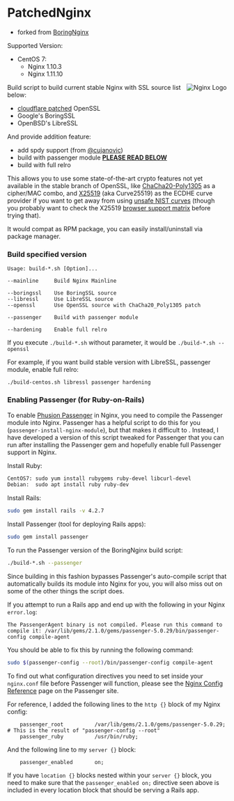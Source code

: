 PatchedNginx
=========
* forked from [BoringNginx](https://github.com/ajhaydock/BoringNginx)

Supported Version:
* CentOS 7:
  * Nginx 1.10.3
  * Nginx 1.11.10

<img align="right" src="https://raw.githubusercontent.com/miaulightouch/PatchedNginx/master/nginx.png" alt="Nginx Logo" title="Nginx">

Build script to build current stable Nginx with SSL source list below:
* [cloudflare patched](https://github.com/cloudflare/sslconfig) OpenSSL
* Google's BoringSSL
* OpenBSD's LibreSSL

And provide addition feature:
* add spdy support (from [@cujanovic](https://github.com/cujanovic/nginx-http2-spdy-patch))
* build with passenger module [**PLEASE READ BELOW**](#enabling-passenger-for-ruby-on-rails)
* build with full relro

This allows you to use some state-of-the-art crypto features not yet available in the stable branch of OpenSSL, like [ChaCha20-Poly1305](https://boringssl.googlesource.com/boringssl/+/de0b2026841c34193cacf5c97646b38439e13200) as a cipher/MAC combo, and [X25519](https://boringssl.googlesource.com/boringssl/+/4fb0dc4b031df7c9ac9d91fc34536e4e08b35d6a) (aka Curve25519) as the ECDHE curve provider if you want to get away from using [unsafe NIST curves](https://safecurves.cr.yp.to/) (though you probably want to check the X25519 [browser support matrix](https://www.chromestatus.com/feature/5682529109540864) before trying that).

It would compat as RPM package, you can easily install/uninstall via package manager.

### Build specified version
```
Usage: build-*.sh [Option]...

--mainline     Build Nginx Mainline

--boringssl    Use BoringSSL source
--libressl     Use LibreSSL source
--openssl      Use OpenSSL source with ChaCha20_Poly1305 patch

--passenger    Build with passenger module

--hardening    Enable full relro
```

If you execute `./build-*.sh` without parameter, it would be `./build-*.sh --openssl`

For example, if you want build stable version with LibreSSL, passenger module, enable full relro:

`./build-centos.sh libressl passenger hardening`

### Enabling Passenger (for Ruby-on-Rails)
To enable [Phusion Passenger](https://www.phusionpassenger.com/) in Nginx, you need to compile the Passenger module into Nginx. Passenger has a helpful script to do this for you (`passenger-install-nginx-module`), but that makes it difficult to . Instead, I have developed a version of this script tweaked for Passenger that you can run after installing the Passenger gem and hopefully enable full Passenger support in Nginx.

Install Ruby:
```bash
CentOS7: sudo yum install rubygems ruby-devel libcurl-devel
Debian:  sudo apt install ruby ruby-dev
```

Install Rails:
```bash
sudo gem install rails -v 4.2.7
```

Install Passenger (tool for deploying Rails apps):
```bash
sudo gem install passenger
```

To run the Passenger version of the BoringNginx build script:
```bash
./build-*.sh --passenger
```

Since building in this fashion bypasses Passenger's auto-compile script that automatically builds its module into Nginx for you, you will also miss out on some of the other things the script does.

If you attempt to run a Rails app and end up with the following in your Nginx `error.log`:
```
The PassengerAgent binary is not compiled. Please run this command to compile it: /var/lib/gems/2.1.0/gems/passenger-5.0.29/bin/passenger-config compile-agent
```

You should be able to fix this by running the following command:
```bash
sudo $(passenger-config --root)/bin/passenger-config compile-agent
```

To find out what configuration directives you need to set inside your `nginx.conf` file before Passenger will function, please see the [Nginx Config Reference](https://www.phusionpassenger.com/library/config/nginx/reference/) page on the Passenger site.

For reference, I added the following lines to the `http {}` block of my Nginx config:
```nginx
	passenger_root			/var/lib/gems/2.1.0/gems/passenger-5.0.29; # This is the result of "passenger-config --root"
	passenger_ruby			/usr/bin/ruby;
```

And the following line to my `server {}` block:
```nginx
	passenger_enabled		on;
```

If you have `location {}` blocks nested within your `server {}` block, you need to make sure that the `passenger_enabled on;` directive seen above is included in every location block that should be serving a Rails app.
